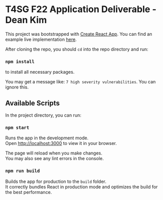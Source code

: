 # T4SG F22 Application Deliverable - Dean Kim

This project was bootstrapped with [Create React App](https://github.com/facebook/create-react-app). You can find an example live implementation [here](https://f22-deliv-public.vercel.app/).

After cloning the repo, you should `cd` into the repo directory and run:

### `npm install`

to install all necessary packages.

You may get a message like: `7 high severity vulnerabilities`. You can ignore this.

## Available Scripts

In the project directory, you can run:

### `npm start`

Runs the app in the development mode.\
Open [http://localhost:3000](http://localhost:3000) to view it in your browser.

The page will reload when you make changes.\
You may also see any lint errors in the console.

### `npm run build`

Builds the app for production to the `build` folder.\
It correctly bundles React in production mode and optimizes the build for the best performance.
